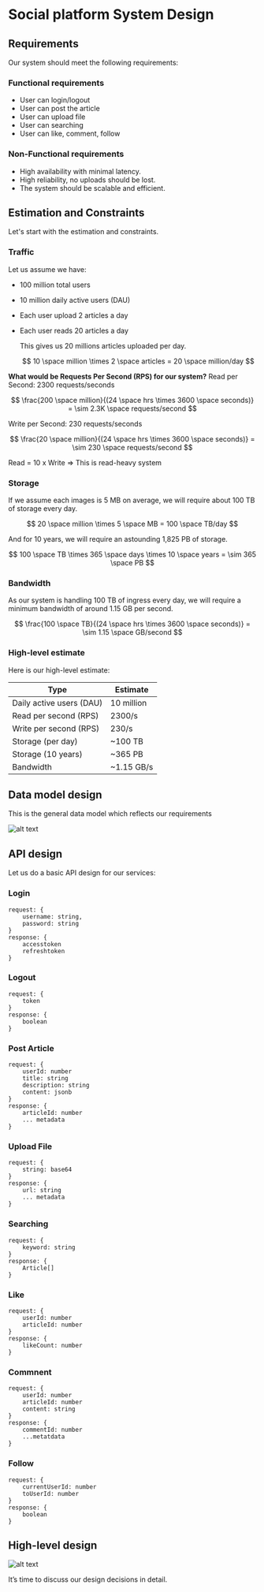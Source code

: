 # Social platform System Design

## Requirements

Our system should meet the following requirements:

### Functional requirements

- User can login/logout
- User can post the article
- User can upload file
- User can searching
- User can like, comment, follow

### Non-Functional requirements

- High availability with minimal latency.
- High reliability, no uploads should be lost.
- The system should be scalable and efficient.

## Estimation and Constraints

Let's start with the estimation and constraints.

### Traffic

Let us assume we have:

- 100 million total users
- 10 million daily active users (DAU)
- Each user upload 2 articles a day
- Each user reads 20 articles a day

  This gives us 20 millions articles uploaded per day.

  $$
  10 \space million \times 2 \space articles = 20 \space million/day
  $$

**What would be Requests Per Second (RPS) for our system?**
Read per Second: 2300 requests/seconds

$$
\frac{200 \space million}{(24 \space hrs \times 3600 \space seconds)} = \sim 2.3K \space requests/second
$$

Write per Second: 230 requests/seconds

$$
\frac{20 \space million}{(24 \space hrs \times 3600 \space seconds)} = \sim 230 \space requests/second
$$

Read = 10 x Write => This is read-heavy system

### Storage

If we assume each images is 5 MB on average, we will require about 100 TB of storage every day.

$$
20 \space million \times 5 \space MB = 100  \space TB/day
$$

And for 10 years, we will require an astounding 1,825 PB of storage.

$$
100 \space TB \times 365 \space days \times 10 \space years = \sim 365 \space PB
$$

### Bandwidth

As our system is handling 100 TB of ingress every day, we will require a minimum bandwidth of around 1.15 GB per second.

$$
\frac{100 \space TB}{(24 \space hrs \times 3600 \space seconds)} = \sim 1.15 \space GB/second
$$

### High-level estimate

Here is our high-level estimate:

| Type                     | Estimate   |
| ------------------------ | ---------- |
| Daily active users (DAU) | 10 million |
| Read per second (RPS)    | 2300/s     |
| Write per second (RPS)   | 230/s      |
| Storage (per day)        | ~100 TB    |
| Storage (10 years)       | ~365 PB    |
| Bandwidth                | ~1.15 GB/s |

## Data model design

This is the general data model which reflects our requirements

![alt text](./assets/data-model.png)

## API design

Let us do a basic API design for our services:

### Login

```
request: {
    username: string,
    password: string
}
response: {
    accesstoken
    refreshtoken
}
```

### Logout

```
request: {
    token
}
response: {
    boolean
}
```

### Post Article

```
request: {
    userId: number
    title: string
    description: string
    content: jsonb
}
response: {
    articleId: number
    ... metadata
}
```

### Upload File

```
request: {
    string: base64
}
response: {
    url: string
    ... metadata
}
```

### Searching

```
request: {
    keyword: string
}
response: {
    Article[]
}
```

### Like

```
request: {
    userId: number
    articleId: number
}
response: {
    likeCount: number
}
```

### Commnent

```
request: {
    userId: number
    articleId: number
    content: string
}
response: {
    commentId: number
    ...metatdata
}
```

### Follow

```
request: {
    currentUserId: number
    toUserId: number
}
response: {
    boolean
}
```

## High-level design

![alt text](./assets/architect.png)

It’s time to discuss our design decisions in detail.
